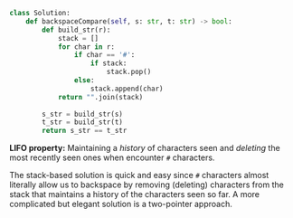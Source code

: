 ```python
class Solution:
    def backspaceCompare(self, s: str, t: str) -> bool:
        def build_str(r):
            stack = []
            for char in r:
                if char == '#':
                    if stack:
                        stack.pop()
                else:
                    stack.append(char)
            return "".join(stack)
        
        s_str = build_str(s)
        t_str = build_str(t)
        return s_str == t_str
```

**LIFO property:** Maintaining a *history* of characters seen and *deleting* the most recently seen ones when encounter `#` characters.

The stack-based solution is quick and easy since `#` characters almost literally allow us to backspace by removing (deleting) characters from the stack that maintains a history of the characters seen so far. A more complicated but elegant solution is a two-pointer approach.